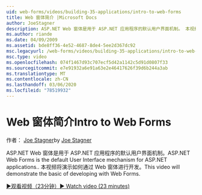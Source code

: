 ```yaml
---
uid: web-forms/videos/building-35-applications/intro-to-web-forms
title: Web 窗体简介 |Microsoft Docs
author: JoeStagner
description: ASP.NET Web 窗体是用于 ASP.NET 应用程序的默认用户界面机制。 本视频将演示如何通过 Web 窗体进行开发。
ms.author: riande
ms.date: 04/09/2009
ms.assetid: bde8ff36-4e52-4687-8de4-5ee2d367dc92
msc.legacyurl: /web-forms/videos/building-35-applications/intro-to-web-forms
msc.type: video
ms.openlocfilehash: 074f1467d93c707ecf5d42a1142c5d91d0807f33
ms.sourcegitcommit: e7e91932a6e91a63e2e46417626f39d6b244a3ab
ms.translationtype: MT
ms.contentlocale: zh-CN
ms.lasthandoff: 03/06/2020
ms.locfileid: "78519932"
---
```

# <a name="intro-to-web-forms"></a><span data-ttu-id="6fcfb-104">Web 窗体简介</span><span class="sxs-lookup"><span data-stu-id="6fcfb-104">Intro to Web Forms</span></span>

<span data-ttu-id="6fcfb-105">作者： [Joe Stagner](https://github.com/JoeStagner)</span><span class="sxs-lookup"><span data-stu-id="6fcfb-105">by [Joe Stagner](https://github.com/JoeStagner)</span></span>

<span data-ttu-id="6fcfb-106">ASP.NET Web 窗体是用于 ASP.NET 应用程序的默认用户界面机制。</span><span class="sxs-lookup"><span data-stu-id="6fcfb-106">ASP.NET Web Forms is the default User Interface mechanism for ASP.NET applications..</span></span> <span data-ttu-id="6fcfb-107">本视频将演示如何通过 Web 窗体进行开发。</span><span class="sxs-lookup"><span data-stu-id="6fcfb-107">This video will demonstrate the basic of developing with Web Forms.</span></span>

[<span data-ttu-id="6fcfb-108">&#9654;观看视频（23分钟）</span><span class="sxs-lookup"><span data-stu-id="6fcfb-108">&#9654; Watch video (23 minutes)</span></span>](https://channel9.msdn.com/Blogs/ASP-NET-Site-Videos/intro-to-web-forms)
